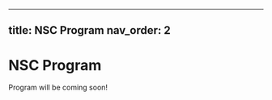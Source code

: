 <!--- TODO: Update with NSC program -->
---        
title: NSC Program
nav_order: 2
---

# NSC Program

Program will be coming soon!
